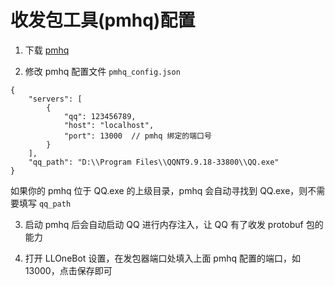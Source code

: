 # 收发包工具(pmhq)配置

1. 下载 [pmhq](https://github.com/linyuchen/PMHQ/releases/)

2. 修改 pmhq 配置文件 `pmhq_config.json`
```json5
{
    "servers": [
        {
            "qq": 123456789,
            "host": "localhost",
            "port": 13000  // pmhq 绑定的端口号
        }
    ],
    "qq_path": "D:\\Program Files\\QQNT9.9.18-33800\\QQ.exe"
}
```

如果你的 pmhq 位于 QQ.exe 的上级目录，pmhq 会自动寻找到 QQ.exe，则不需要填写 `qq_path`

3. 启动 pmhq 后会自动启动 QQ 进行内存注入，让 QQ 有了收发 protobuf 包的能力
 
4. 打开 LLOneBot 设置，在发包器端口处填入上面 pmhq 配置的端口，如 13000，点击保存即可